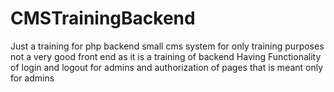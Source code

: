 # CMSTrainingBackend
Just a training for php backend 
small cms system for only training purposes not a very good front end as it is a training of backend
Having Functionality of login and logout for admins
and authorization of pages that is meant only for admins

